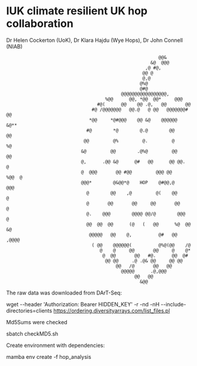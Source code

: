 # IUK climate resilient UK hop collaboration 

Dr Helen Cockerton (UoK), Dr Klara Hajdu (Wye Hops), Dr John Connell (NIAB)


                                                                                                 
                                                             @@&                                 
                                                          &@  @@@                                
                                                        ,@ #@,                                   
                                                       @@ @                                      
                                                       @,@                                       
                                                      @%@                                        
                                                      @#@                                        
                                               @@@@@@@@@@@@@@@@@,                                
                                         %@@      @@, *@@  @@*     @@@                           
                                      #@(      @@    @@ .@,   @@       @@                        
                                    #@ /@@@@@@@   @@.@   @ @@   @@@@@@@# @@                      
                                   *@@     *@#@@@    @@ &@    @@@@@@     &@**                    
                                  #@        *@        @.@        @@        @@                    
                                 @@         @%         @.         @         %@                   
                                &@         @@        .@%@         @@         @@                  
                                @,      .@@ &@      @#   @@      @@ @@.       @                  
                                @  @@@       @@ #@@         @@@ @@       %@@  @                  
                                @@@*        @&@@*@    HOP    @#@@,@         @@@                  
                                  @        @@    ,@         @(    @@        @                    
                                  @       @@       @@     @@       @@       @                    
                                  @.    @@@        @@@@ @@/@        @@@     @                    
                                  @@  @@  @@      (@   (   @@      %@  @@  &@                    
                                   @@@@@   @@    @,          @#   @@   ,@@@@                     
                                    ( @@    @@@@@@(          @%@(@@    /@                        
                                       @    @     @@       @@     @    @*                        
                                        @  @@       @@   #@.      @@  @#                         
                                         @@ @@     .@ .@& @@     @@ @@                           
                                             @@   /@       @@   @@                               
                                               @@@@@      .@,@@@                                 
                                                    @@   @@                                      
                                                      &@@       


The raw data was downloaded from DArT-Seq:

  wget --header 'Authorization: Bearer HIDDEN_KEY' -r -nd -nH --include-directories=clients https://ordering.diversityarrays.com/list_files.pl

Md5Sums were checked 
  
  sbatch checkMD5.sh 

Create environment with dependencies:

  mamba env create -f hop_analysis
